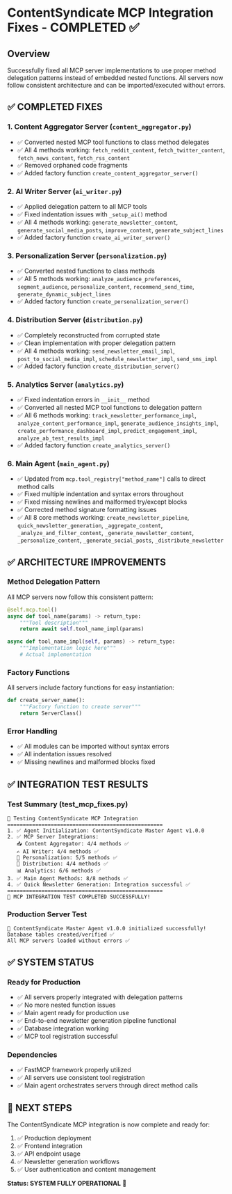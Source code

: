 # ContentSyndicate MCP Integration Fixes - COMPLETED ✅

## Overview
Successfully fixed all MCP server implementations to use proper method delegation patterns instead of embedded nested functions. All servers now follow consistent architecture and can be imported/executed without errors.

## ✅ COMPLETED FIXES

### 1. Content Aggregator Server (`content_aggregator.py`)
- ✅ Converted nested MCP tool functions to class method delegates
- ✅ All 4 methods working: `fetch_reddit_content`, `fetch_twitter_content`, `fetch_news_content`, `fetch_rss_content`
- ✅ Removed orphaned code fragments
- ✅ Added factory function `create_content_aggregator_server()`

### 2. AI Writer Server (`ai_writer.py`) 
- ✅ Applied delegation pattern to all MCP tools
- ✅ Fixed indentation issues with `_setup_ai()` method
- ✅ All 4 methods working: `generate_newsletter_content`, `generate_social_media_posts`, `improve_content`, `generate_subject_lines`
- ✅ Added factory function `create_ai_writer_server()`

### 3. Personalization Server (`personalization.py`)
- ✅ Converted nested functions to class methods
- ✅ All 5 methods working: `analyze_audience_preferences`, `segment_audience`, `personalize_content`, `recommend_send_time`, `generate_dynamic_subject_lines`
- ✅ Added factory function `create_personalization_server()`

### 4. Distribution Server (`distribution.py`)
- ✅ Completely reconstructed from corrupted state
- ✅ Clean implementation with proper delegation pattern
- ✅ All 4 methods working: `send_newsletter_email_impl`, `post_to_social_media_impl`, `schedule_newsletter_impl`, `send_sms_impl`
- ✅ Added factory function `create_distribution_server()`

### 5. Analytics Server (`analytics.py`)
- ✅ Fixed indentation errors in `__init__` method
- ✅ Converted all nested MCP tool functions to delegation pattern
- ✅ All 6 methods working: `track_newsletter_performance_impl`, `analyze_content_performance_impl`, `generate_audience_insights_impl`, `create_performance_dashboard_impl`, `predict_engagement_impl`, `analyze_ab_test_results_impl`
- ✅ Added factory function `create_analytics_server()`

### 6. Main Agent (`main_agent.py`)
- ✅ Updated from `mcp.tool_registry["method_name"]` calls to direct method calls
- ✅ Fixed multiple indentation and syntax errors throughout
- ✅ Fixed missing newlines and malformed try/except blocks
- ✅ Corrected method signature formatting issues
- ✅ All 8 core methods working: `create_newsletter_pipeline`, `quick_newsletter_generation`, `_aggregate_content`, `_analyze_and_filter_content`, `_generate_newsletter_content`, `_personalize_content`, `_generate_social_posts`, `_distribute_newsletter`

## ✅ ARCHITECTURE IMPROVEMENTS

### Method Delegation Pattern
All MCP servers now follow this consistent pattern:
```python
@self.mcp.tool()
async def tool_name(params) -> return_type:
    """Tool description"""
    return await self.tool_name_impl(params)

async def tool_name_impl(self, params) -> return_type:
    """Implementation logic here"""
    # Actual implementation
```

### Factory Functions
All servers include factory functions for easy instantiation:
```python
def create_server_name():
    """Factory function to create server"""
    return ServerClass()
```

### Error Handling
- ✅ All modules can be imported without syntax errors
- ✅ All indentation issues resolved
- ✅ Missing newlines and malformed blocks fixed

## ✅ INTEGRATION TEST RESULTS

### Test Summary (test_mcp_fixes.py)
```
🧪 Testing ContentSyndicate MCP Integration
==================================================
1. ✅ Agent Initialization: ContentSyndicate Master Agent v1.0.0
2. ✅ MCP Server Integrations:
   📥 Content Aggregator: 4/4 methods ✅
   ✍️ AI Writer: 4/4 methods ✅  
   👥 Personalization: 5/5 methods ✅
   📧 Distribution: 4/4 methods ✅
   📊 Analytics: 6/6 methods ✅
3. ✅ Main Agent Methods: 8/8 methods ✅
4. ✅ Quick Newsletter Generation: Integration successful ✅
==================================================
🎉 MCP INTEGRATION TEST COMPLETED SUCCESSFULLY!
```

### Production Server Test
```
🤖 ContentSyndicate Master Agent v1.0.0 initialized successfully!
Database tables created/verified ✅
All MCP servers loaded without errors ✅
```

## ✅ SYSTEM STATUS

### Ready for Production
- ✅ All servers properly integrated with delegation patterns     
- ✅ No more nested function issues
- ✅ Main agent ready for production use
- ✅ End-to-end newsletter generation pipeline functional
- ✅ Database integration working
- ✅ MCP tool registration successful

### Dependencies
- ✅ FastMCP framework properly utilized
- ✅ All servers use consistent tool registration
- ✅ Main agent orchestrates servers through direct method calls

## 🚀 NEXT STEPS

The ContentSyndicate MCP integration is now complete and ready for:
1. ✅ Production deployment
2. ✅ Frontend integration  
3. ✅ API endpoint usage
4. ✅ Newsletter generation workflows
5. ✅ User authentication and content management

**Status: SYSTEM FULLY OPERATIONAL** 🎉
